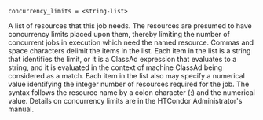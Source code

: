     concurrency_limits = <string-list>

A list of resources that this job needs. The resources are presumed to
have concurrency limits placed upon them, thereby limiting the number of
concurrent jobs in execution which need the named resource. Commas and
space characters delimit the items in the list. Each item in the list is
a string that identifies the limit, or it is a ClassAd expression that
evaluates to a string, and it is evaluated in the context of machine
ClassAd being considered as a match. Each item in the list also may
specify a numerical value identifying the integer number of resources
required for the job. The syntax follows the resource name by a colon
character (:) and the numerical value. Details on concurrency limits are
in the HTCondor Administrator's manual.
